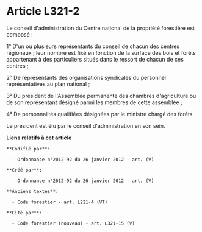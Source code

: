 # Article L321-2

Le conseil d'administration du Centre national de la propriété forestière est composé :

1° D'un ou plusieurs représentants du conseil de chacun des centres régionaux ; leur nombre est fixé en fonction de la
surface des bois et forêts appartenant à des particuliers situés dans le ressort de chacun de ces centres ;

2° De représentants des organisations syndicales du personnel représentatives au plan national ;

3° Du président de l'Assemblée permanente des chambres d'agriculture ou de son représentant désigné parmi les membres de
cette assemblée ;

4° De personnalités qualifiées désignées par le ministre chargé des forêts.

Le président est élu par le conseil d'administration en son sein.

**Liens relatifs à cet article**

	**Codifié par**:

	  - Ordonnance n°2012-92 du 26 janvier 2012 - art. (V)

	**Créé par**:

	  - Ordonnance n°2012-92 du 26 janvier 2012 - art. (V)

	**Anciens textes**:

	  - Code forestier - art. L221-4 (VT)

	**Cité par**:

	  - Code forestier (nouveau) - art. L321-15 (V)
